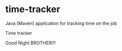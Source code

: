 # time-tracker
Java (Maven) application for tracking time on the job

Time tracker

Good Night BROTHER!!!
